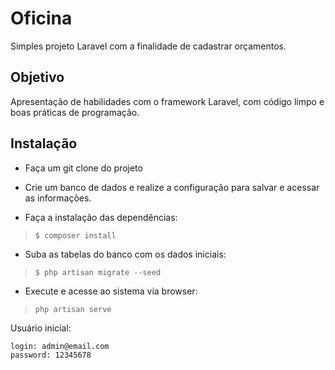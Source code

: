 

# Oficina

Simples projeto Laravel com a finalidade de cadastrar orçamentos. 

## Objetivo

Apresentação de habilidades com o framework Laravel, com código limpo e boas práticas de programação.

## Instalação

- Faça um git clone do projeto

- Crie um banco de dados e realize a configuração para salvar e acessar as informações.

- Faça a instalação das dependências:
> `$ composer install`

- Suba as tabelas do banco com os dados iniciais: 
> `$ php artisan migrate --seed`

- Execute e acesse ao sistema via browser:
> `php artisan serve`

Usuário inicial: 
```
login: admin@email.com
password: 12345678
```
